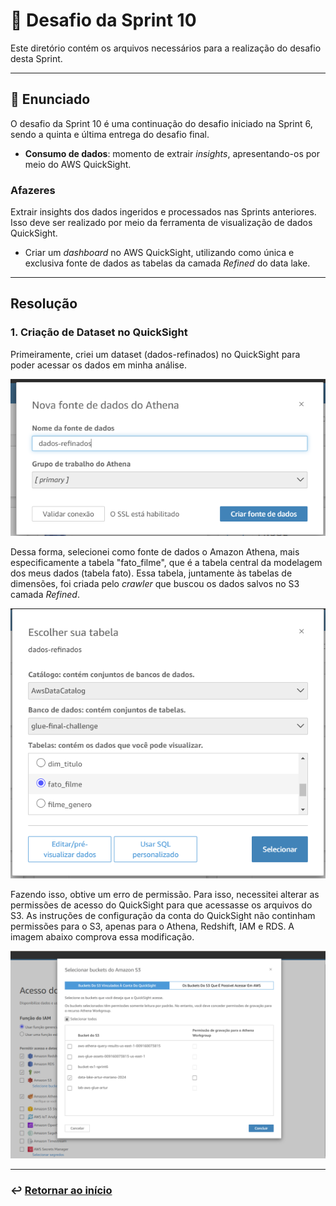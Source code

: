 # 🧩 Desafio da Sprint 10
Este diretório contém os arquivos necessários para a realização do desafio desta Sprint.

___

## 📝 Enunciado
O desafio da Sprint 10 é uma continuação do desafio iniciado na Sprint 6, sendo a quinta e última entrega do desafio final.

- **Consumo de dados**: momento de extrair *insights*, apresentando-os por meio do AWS QuickSight.

### Afazeres
Extrair insights dos dados ingeridos e processados nas Sprints anteriores. Isso deve ser realizado por meio da ferramenta de visualização de dados QuickSight.

- Criar um *dashboard* no AWS QuickSight, utilizando como única e exclusiva fonte de dados as tabelas da camada *Refined* do data lake.


--- 

## Resolução

### 1. Criação de Dataset no QuickSight

Primeiramente, criei um dataset (dados-refinados) no QuickSight para poder acessar os dados em minha análise.

![Imagem criação dataset QuickSight](../evidencias/1-criacaoDataset.png)

Dessa forma, selecionei como fonte de dados o Amazon Athena, mais especificamente a tabela "fato_filme", que é a tabela central da modelagem dos meus dados (tabela fato). Essa tabela, juntamente às tabelas de dimensões, foi criada pelo *crawler* que buscou os dados salvos no S3 camada *Refined*.

![Imagem seleção tabela fato_filme](../evidencias/1.1-escolhaTabelaPrincipal.png)

Fazendo isso, obtive um erro de permissão. Para isso, necessitei alterar as permissões de acesso do QuickSight para que acessasse os arquivos do S3. As instruções de configuração da conta do QuickSight não continham permissões para o S3, apenas para o Athena, Redshift, IAM e RDS. A imagem abaixo comprova essa modificação.

![Imagem permissão S3](../evidencias/1.2-modificacaoPermissao.png)



___

### ↩️ [Retornar ao início](../../README.md)